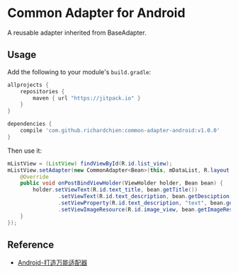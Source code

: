 # Common Adapter for Android

A reusable adapter inherited from BaseAdapter.

## Usage

Add the following to your module's `build.gradle`:

```groovy
allprojects {
    repositories {
        maven { url "https://jitpack.io" }
    }
}

dependencies {
    compile 'com.github.richardchien:common-adapter-android:v1.0.0'
}
```

Then use it:

```java
mListView = (ListView) findViewById(R.id.list_view);
mListView.setAdapter(new CommonAdapter<Bean>(this, mDataList, R.layout.list_item) {
    @Override
    public void onPostBindViewHolder(ViewHolder holder, Bean bean) {
        holder.setViewText(R.id.text_title, bean.getTitle())
                .setViewText(R.id.text_description, bean.getDesciption())
                .setViewProperty(R.id.text_description, "text", bean.getDesciption() + " Changed")
                .setViewImageResource(R.id.image_view, bean.getImageResId());
    }
});
```

## Reference

- [Android-打造万能适配器](http://www.imooc.com/learn/372)
